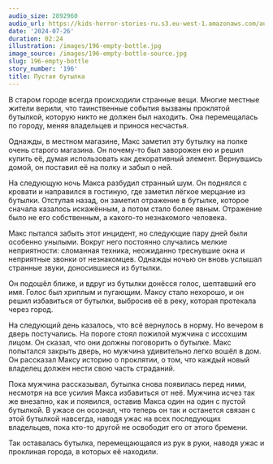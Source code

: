 ```yaml
---
audio_size: 2892960
audio_url: https://kids-horror-stories-ru.s3.eu-west-1.amazonaws.com/audio/196-empty-bottle.mp3
date: '2024-07-26'
duration: 02:24
illustration: /images/196-empty-bottle.jpg
image_source: /images/196-empty-bottle-source.jpg
slug: 196-empty-bottle
story_number: '196'
title: Пустая бутылка
---
```


В старом городе всегда происходили странные вещи. Многие местные жители верили, что таинственные события вызваны проклятой бутылкой, которую никто не должен был находить. Она перемещалась по городу, меняя владельцев и принося несчастья. 

Однажды, в местном магазине, Макс заметил эту бутылку на полке очень старого магазина. Он почему-то был заворожен ею и решил купить её, думая использовать как декоративный элемент. Вернувшись домой, он поставил её на полку и забыл о ней.

На следующую ночь Макса разбудил странный шум. Он поднялся с кровати и направился в гостиную, где заметил лёгкое мерцание из бутылки. Отступая назад, он заметил отражение в бутылке, которое сначала казалось искажённым, а потом стало более явным. Отражение было не его собственным, а какого-то незнакомого человека.

Макс пытался забыть этот инцидент, но следующие пару дней были особенно унылыми. Вокруг него постоянно случались мелкие неприятности: сломанная техника, неожиданно треснувшие окна и неприятные звонки от незнакомцев. Однажды ночью он вновь услышал странные звуки, доносившиеся из бутылки.

Он подошёл ближе, и вдруг из бутылки донёсся голос, шептавший его имя. Голос был хриплым и пугающим. Максу стало нехорошо, и он решил избавиться от бутылки, выбросив её в реку, которая протекала через город.

На следующий день казалось, что всё вернулось в норму. Но вечером в дверь постучались. На пороге стоял пожилой мужчина с иссохшим лицом. Он сказал, что они должны поговорить о бутылке. Макс попытался закрыть дверь, но мужчина удивительно легко вошёл в дом. Он рассказал Максу историю о проклятии, о том, что каждый новый владелец должен нести свою часть страданий. 

Пока мужчина рассказывал, бутылка снова появилась перед ними, несмотря на все усилия Макса избавиться от неё. Мужчина исчез так же внезапно, как и появился, оставив Макса один на один с пустой бутылкой. В ужасе он осознал, что теперь он так и останется связан с этой бутылкой навсегда, наводя ужас на всех последующих владельцев, пока кто-то другой не освободит его от этого бремени.

Так оставалась бутылка, перемещающаяся из рук в руки, наводя ужас и проклиная города, в которых её находили.